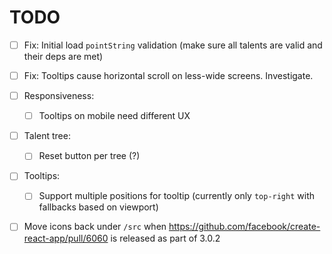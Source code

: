 # TODO

- [ ] Fix: Initial load `pointString` validation (make sure all talents are valid and their deps are met)
- [ ] Fix: Tooltips cause horizontal scroll on less-wide screens. Investigate.

- [ ] Responsiveness:
  - [ ] Tooltips on mobile need different UX
- [ ] Talent tree: 
  - [ ] Reset button per tree (?)
- [ ] Tooltips: 
  - [ ] Support multiple positions for tooltip (currently only `top-right` with fallbacks based on viewport)
- [ ] Move icons back under `/src` when https://github.com/facebook/create-react-app/pull/6060 is released as part of 3.0.2